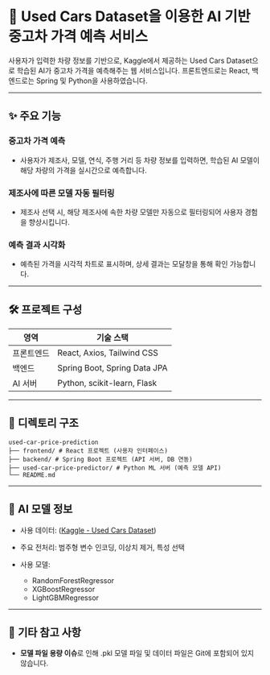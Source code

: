 # 🚗 Used Cars Dataset을 이용한 AI 기반 중고차 가격 예측 서비스

사용자가 입력한 차량 정보를 기반으로, Kaggle에서 제공하는 Used Cars Dataset으로 학습된 AI가 중고차 가격을 예측해주는 웹 서비스입니다.
프론트엔드로는 React, 백엔드로는 Spring 및 Python을 사용하였습니다.

---

## ✨ 주요 기능
### 중고차 가격 예측
  + 사용자가 제조사, 모델, 연식, 주행 거리 등 차량 정보를 입력하면, 학습된 AI 모델이 해당 차량의 가격을 실시간으로 예측합니다.

### 제조사에 따른 모델 자동 필터링
  + 제조사 선택 시, 해당 제조사에 속한 차량 모델만 자동으로 필터링되어 사용자 경험을 향상시킵니다.

### 예측 결과 시각화
  + 예측된 가격을 시각적 차트로 표시하며, 상세 결과는 모달창을 통해 확인 가능합니다.

---

## 🛠 프로젝트 구성

| 영역       | 기술 스택                                  |
|------------|------------------------------------------- |
| 프론트엔드 | React, Axios, Tailwind CSS                  |
| 백엔드     | Spring Boot, Spring Data JPA               |
| AI 서버    | Python, scikit-learn, Flask                |

---

## 📁 디렉토리 구조

```
used-car-price-prediction
├── frontend/ # React 프로젝트 (사용자 인터페이스)
├── backend/ # Spring Boot 프로젝트 (API 서버, DB 연동)
├── used-car-price-predictor/ # Python ML 서버 (예측 모델 API)
└── README.md
```

---

## 🤖 AI 모델 정보
+ 사용 데이터: ([Kaggle - Used Cars Dataset](https://www.kaggle.com/datasets/austinreese/craigslist-carstrucks-data))

+ 주요 전처리: 범주형 변수 인코딩, 이상치 제거, 특성 선택

+ 사용 모델:
  + RandomForestRegressor
  + XGBoostRegressor
  + LightGBMRegressor

---

## 📌 기타 참고 사항
+ **모델 파일 용량 이슈**로 인해 .pkl 모델 파일 및 데이터 파일은 Git에 포함되어 있지 않습니다.

